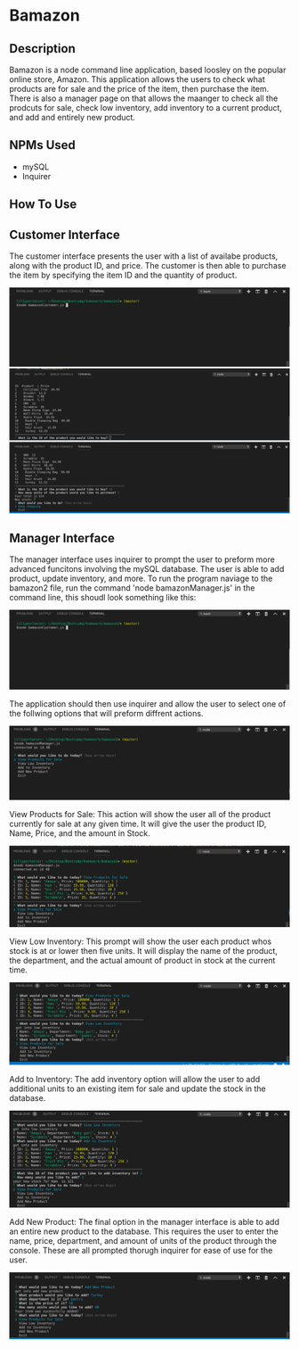 <h1>Bamazon</h1>

<h2>Description</h2>
<p>Bamazon is a node command line application, based loosley on the popular online store, Amazon. This application allows the users to check what products are for sale and the price of the item, then purchase the item. There is also a manager page on that allows the maanger to check all the prodcuts for sale, check low inventory, add inventory to a current product, and add and entirely new product.</p>

<h2>NPMs Used</h2>
<ul>
  <li>mySQL</li>
  <li>Inquirer</li>
</ul>

<h2>How To Use</h2>
<p></p>

<h2>Customer Interface</h2>
<p>The customer interface presents the user with a list of availabe products, along with the product ID, and price. The customer is then able to purchase the item by specifying the item ID and the quantity of product.</p>
<img src= "img/bamazonCustomerInit.png">
<img src="img/bamazonCustomer1.png">
<img src="img/bamazonCustomer2.png">

<h2>Manager Interface</h2>
<p>The manager interface uses inquirer to prompt the user to preform more advanced funcitons involving the mySQL database. The user is able to add product, update inventory, and more. To run the program naviage to the bamazon2 file, run the command 'node bamazonManager.js' in the command line, this shoudl look something like this:</p>
<img src="img/bamazonCustomerInit.png">
<p>The application should then use inquirer and allow the user to select one of the follwing options that will preform diffrent actions.</p>
<img src="img/bamazoManagerManager.png">
<p>View Products for Sale: This action will show the user all of the product currently for sale at any given time. It will give the user the product ID, Name, Price, and the amount in Stock.<p>
<img src="img/bamazonManager4Sale.png">
<p>View Low Inventory: This prompt will show the user each product whos stock is at or lower then five units. It will display the name of the product, the department, and the actual amount of product in stock at the current time.<p>
<img src="img/bamazonManagerLowInventory.png">
<p>Add to Inventory: The add inventory option will allow the user to add additional units to an existing item for sale and update the stock in the database.<p>
<img src="img/bamazonManagerAddToInventory.png">
<p>Add New Product: The final option in the manager interface is able to add an entire new product to the database. This requires the user to enter the name, price, department, and amount of units of the product through the console. These are all prompted thorugh inquirer for ease of use for the user.<p>
<img src="img/bamazonManagerNewProduct.png">


